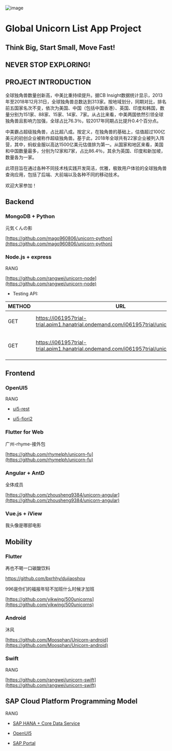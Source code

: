 ![image](https://img-blog.csdnimg.cn/20190813213407581.jpg)

# Global Unicorn List App Project

## Think Big, Start Small, Move Fast!
## NEVER STOP EXPLORING!

## PROJECT INTRODUCTION
全球独角兽数量创新高，中美比重持续提升。据CB Insight数据统计显示，2013年至2018年12月31日，全球独角兽总数达到313家。按地域划分，同期对比，排名前五国家名次不变，依次为美国、中国（包括中国香港）、英国、印度和韩国，数量分别为151家、88家、15家、14家、7家。从占比来看，中美两国依然引领全球独角兽且影响力加强，全球占比76.3％，较2017年同期占比提升0.4个百分点。

中美霸占超级独角兽，占比超八成。按定义，在独角兽的基础上，估值超过100亿美元的初创企业被称作超级独角兽。基于此，2018年全球共有22家企业被列入阵营，其中，蚂蚁金服以高达1500亿美元估值排为第一。从国家和地区来看，美国和中国数量最多，分别为12家和7家，占比86.4％，其余为英国、印度和新加坡，数量各为一家。

此项目旨在通过各种不同技术栈实践开发简洁，优雅，极致用户体验的全球独角兽查询应用，包括了后端、大前端以及各种不同的移动技术。

欢迎大家参加！

## Backend

### MongoDB + Python 

元気くんの影

[https://github.com/mago960806/unicorn-python](https://github.com/mago960806/unicorn-python)

### Node.js + express

RANG 

[https://github.com/rangwei/unicorn-node](https://github.com/rangwei/unicorn-node)

- Testing API:

METHOD | URL | DESCRIPTION
---|---|---
GET | https://i061957trial-trial.apim1.hanatrial.ondemand.com/i061957trial/unicorns | Retrieves a list of unicorns
GET | https://i061957trial-trial.apim1.hanatrial.ondemand.com/i061957trial/unicorns/ByteDance | Retrieves a specific unicorn by NAME


## Frontend

### OpenUI5

RANG

* [ui5-rest](https://github.com/rangwei/unicorn-ui5-rest)

* [ui5-fiori2](https://github.com/rangwei/unicorn-ui5-fiori2)


### Flutter for Web

广州-rhyme-接外包

[https://github.com/rhymelph/unicorn-fu](https://github.com/rhymelph/unicorn-fu)

### Angular + AntD

全体成员

[https://github.com/zhousheng9384/unicorn-angular](https://github.com/zhousheng9384/unicorn-angular)

### Vue.js + iView

我头像是哪部电影 

## Mobility

### Flutter

再也不喝一口碳酸饮料

https://github.com/bxrhhy/dujiaoshou

996是你们的福报年轻不加班什么时候才加班

[https://github.com/yikwing/500unicorns](https://github.com/yikwing/500unicorns)

### Android

沐风

[https://github.com/Moosphan/Unicorn-android](https://github.com/Moosphan/Unicorn-android)

### Swift

RANG

[https://github.com/rangwei/unicorn-swift](https://github.com/rangwei/unicorn-swift)


## SAP Cloud Platform Programming Model

RANG 

* [SAP HANA + Core Data Service](https://github.com/rangwei/unicorn-hana)

* [OpenUI5](https://github.com/rangwei/unicorn-ui)

* [SAP Portal](https://flpnwc-f5c38b15f.dispatcher.cn1.hana.ondemand.com/sites?siteId=1e1434c1-274f-43ce-b596-41970a4ba2e0#Marketing-Display)